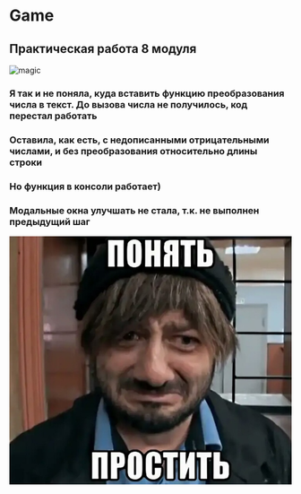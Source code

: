 # Game
## Практическая работа 8 модуля
![magic](./Game/magic/jpg)
### Я так и не поняла, куда вставить функцию преобразования числа в текст. До вызова числа не получилось, код перестал работать
### Оставила, как есть, с недописанными отрицательными числами, и без преобразования относительно длины строки
### Но функция в консоли работает)
### Модальные окна улучшать не стала, т.к. не выполнен предыдущий шаг
![boroda](./Game/boroda.jpg)
